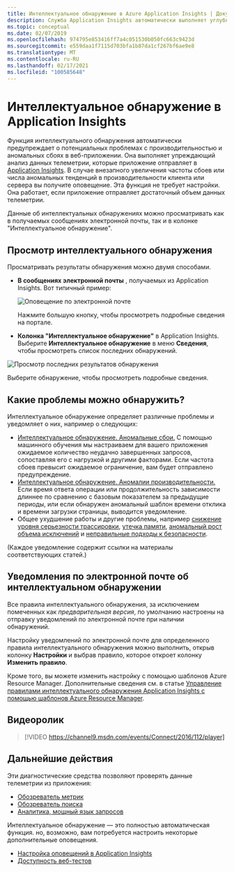 ```yaml
---
title: Интеллектуальное обнаружение в Azure Application Insights | Документация Майкрософт
description: Служба Application Insights автоматически выполняет углубленный анализ телеметрии вашего приложения и предупреждает о потенциальных проблемах.
ms.topic: conceptual
ms.date: 02/07/2019
ms.openlocfilehash: 974795e853416ff7a4c051530b050fc663c9423d
ms.sourcegitcommit: e559daa1f7115d703bfa1b87da1cf267bf6ae9e8
ms.translationtype: MT
ms.contentlocale: ru-RU
ms.lasthandoff: 02/17/2021
ms.locfileid: "100585648"
---
```

# <a name="smart-detection-in-application-insights"></a>Интеллектуальное обнаружение в Application Insights
 Функция интеллектуального обнаружения автоматически предупреждает о потенциальных проблемах с производительностью и аномальных сбоях в веб-приложении. Она выполняет упреждающий анализ данных телеметрии, которые приложение отправляет в [Application Insights](./app-insights-overview.md). В случае внезапного увеличения частоты сбоев или числа аномальных тенденций в производительности клиента или сервера вы получите оповещение. Эта функция не требует настройки. Она работает, если приложение отправляет достаточный объем данных телеметрии.

Данные об интеллектуальных обнаружениях можно просматривать как в получаемых сообщениях электронной почты, так и в колонке "Интеллектуальное обнаружение".

## <a name="review-your-smart-detections"></a>Просмотр интеллектуального обнаружения
Просматривать результаты обнаружения можно двумя способами.

* **В сообщениях электронной почты** , получаемых из Application Insights. Вот типичный пример:
  
    ![Оповещение по электронной почте](./media/proactive-diagnostics/03.png)
  
    Нажмите большую кнопку, чтобы просмотреть подробные сведения на портале.
* **Колонка "Интеллектуальное обнаружение"** в Application Insights. Выберите **Интеллектуальное обнаружение** в меню **Сведения**, чтобы просмотреть список последних обнаружений.

![Просмотр последних результатов обнаружения](./media/proactive-diagnostics/04.png)

Выберите обнаружение, чтобы просмотреть подробные сведения.

## <a name="what-problems-are-detected"></a>Какие проблемы можно обнаружить?
Интеллектуальное обнаружение определяет различные проблемы и уведомляет о них, например о следующих:

* [Интеллектуальное обнаружение. Аномальные сбои.](./proactive-failure-diagnostics.md) С помощью машинного обучения мы настраиваем для вашего приложения ожидаемое количество неудачно завершенных запросов, сопоставляя его с нагрузкой и другими факторами. Если частота сбоев превысит ожидаемое ограничение, вам будет отправлено предупреждение.
* [Интеллектуальное обнаружение. Аномалии производительности.](./proactive-performance-diagnostics.md) Если время ответа операции или продолжительность зависимости длиннее по сравнению с базовым показателем за предыдущие периоды, или если обнаружен аномальный шаблон времени отклика и времени загрузки страницы, выводится уведомление.   
* Общее ухудшение работы и другие проблемы, например [снижение уровня серьезности трассировки](./proactive-trace-severity.md), [утечка памяти](./proactive-potential-memory-leak.md), [аномальный рост объема исключений](./proactive-exception-volume.md) и [неправильные подходы к безопасности](./proactive-application-security-detection-pack.md).

(Каждое уведомление содержит ссылки на материалы соответствующих статей.)

## <a name="smart-detection-email-notifications"></a>Уведомления по электронной почте об интеллектуальном обнаружении

Все правила интеллектуального обнаружения, за исключением помеченных как _предварительная версия_, по умолчанию настроены на отправку уведомлений по электронной почте при наличии обнаружений.

Настройку уведомлений по электронной почте для определенного правила интеллектуального обнаружения можно выполнить, открыв колонку **Настройки** и выбрав правило, которое откроет колонку **Изменить правило**.

Кроме того, вы можете изменить настройку с помощью шаблонов Azure Resource Manager. Дополнительные сведения см. в статье [Управление правилами интеллектуального обнаружения Application Insights с помощью шаблонов Azure Resource Manager](./proactive-arm-config.md).

## <a name="video"></a>Видеоролик

> [!VIDEO https://channel9.msdn.com/events/Connect/2016/112/player]

## <a name="next-steps"></a>Дальнейшие действия
Эти диагностические средства позволяют проверять данные телеметрии из приложения:

* [Обозреватель метрик](../essentials/metrics-charts.md)
* [Обозреватель поиска](./diagnostic-search.md)
* [Аналитика, мощный язык запросов](../logs/log-analytics-tutorial.md)

Интеллектуальное обнаружение — это полностью автоматическая функция. но, возможно, вам потребуется настроить некоторые дополнительные оповещения.

* [Настройка оповещений в Application Insights](../alerts/alerts-log.md)
* [Доступность веб-тестов](./monitor-web-app-availability.md)